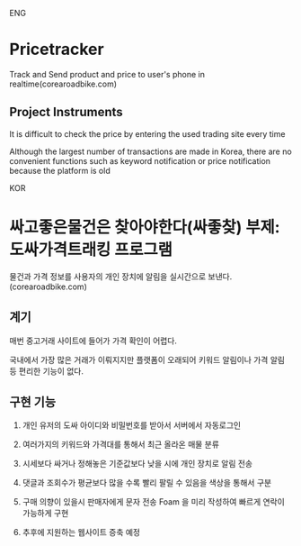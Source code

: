 ENG

# Pricetracker
Track and Send product and price to user's phone in realtime(corearoadbike.com)

## Project Instruments

It is difficult to check the price by entering the used trading site every time

Although the largest number of transactions are made in Korea, there are no convenient functions such as keyword notification or price notification because the platform is old


KOR

# 싸고좋은물건은 찾아야한다(싸좋찾) 부제: 도싸가격트래킹 프로그램
물건과 가격 정보를 사용자의 개인 장치에 알림을 실시간으로 보낸다.(corearoadbike.com)

## 계기

매번 중고거래 사이트에 들어가 가격 확인이 어렵다.

국내에서 가장 많은 거래가 이뤄지지만 플랫폼이 오래되어 키워드 알림이나 가격 알림 등 편리한 기능이 없다.

## 구현 기능

1. 개인 유저의 도싸 아이디와 비밀번호를 받아서 서버에서 자동로그인
2. 여러가지의 키워드와 가격대를 통해서 최근 올라온 매물 분류
3. 시세보다 싸거나 정해놓은 기준값보다 낮을 시에 개인 장치로 알림 전송

4. 댓글과 조회수가 평균보다 많을 수록 빨리 팔릴 수 있음을 색상을 통해서 구분
5. 구매 의향이 있을시 판매자에게 문자 전송 Foam 을 미리 작성하여 빠르게 연락이 가능하게 구현
6. 추후에 지원하는 웹사이트 증축 예정
